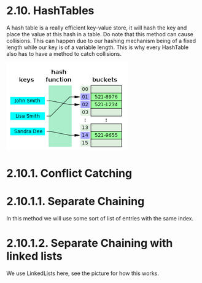 # 2.10. HashTables
A hash table is a really efficient key-value store, it will hash the key and place the value at this hash in a table. Do note that this method can cause collisions. This can happen due to our hashing mechanism being of a fixed length while our key is of a variable length. This is why every HashTable also has to have a method to catch collisions.


![](315px-Hash_table_3_1_1_0_1_0_0_SP.svg.png)

# 2.10.1. Conflict Catching
# 2.10.1.1. Separate Chaining
In this method we will use some sort of list of entries with the same index.

# 2.10.1.2. Separate Chaining with linked lists
We use LinkedLists here, see  the picture for how this works.


